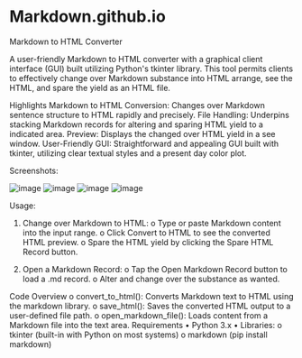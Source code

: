 # Markdown.github.io

Markdown to HTML Converter

A user-friendly Markdown to HTML converter with a graphical client interface (GUI) built utilizing Python's tkinter library. This tool permits clients to effectively change over Markdown substance into HTML arrange, see the HTML, and spare the yield as an HTML file.

Highlights
Markdown to HTML Conversion: Changes over Markdown sentence structure to HTML rapidly and precisely.
File Handling: Underpins stacking Markdown records for altering and sparing HTML yield to a indicated area.
Preview: Displays the changed over HTML yield in a see window.
User-Friendly GUI: Straightforward and appealing GUI built with tkinter, utilizing clear textual styles and a present day color plot. 

Screenshots:

![image](https://github.com/user-attachments/assets/db50c424-8eb4-4688-b0f3-ff68a83218fe)
![image](https://github.com/user-attachments/assets/146a54bc-ce92-4a1e-85d3-3d89f5a843d6)
![image](https://github.com/user-attachments/assets/babb012f-18a0-4ebc-b4df-7f2c2eebe9f8)
![image](https://github.com/user-attachments/assets/97c55452-7c69-40db-9260-3326bf7a2a12)


Usage:
1.	Change over Markdown to HTML:
o	Type or paste Markdown content into the input range.
o	Click Convert to HTML to see the converted HTML preview.
o	Spare the HTML yield by clicking the Spare HTML Record button.

2.	Open a Markdown Record:
o	Tap the Open Markdown Record button to load a .md record.
o	Alter and change over the substance as wanted. 

Code Overview
o	convert_to_html(): Converts Markdown text to HTML using the markdown library.
o	save_html(): Saves the converted HTML output to a user-defined file path.
o	open_markdown_file(): Loads content from a Markdown file into the text area.
Requirements
•	Python 3.x
•	Libraries:
o	tkinter (built-in with Python on most systems)
o	markdown (pip install markdown)
